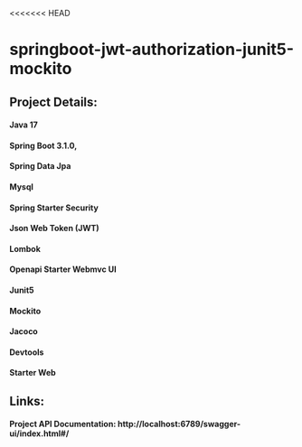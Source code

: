 <<<<<<< HEAD

# springboot-jwt-authorization-junit5-mockito

## Project Details:

#### Java 17
#### Spring Boot 3.1.0,
#### Spring Data Jpa
#### Mysql
#### Spring Starter Security
#### Json Web Token (JWT)
#### Lombok
#### Openapi Starter Webmvc UI
#### Junit5
#### Mockito
#### Jacoco
#### Devtools
#### Starter Web



## Links:

#### Project API Documentation: http://localhost:6789/swagger-ui/index.html#/

